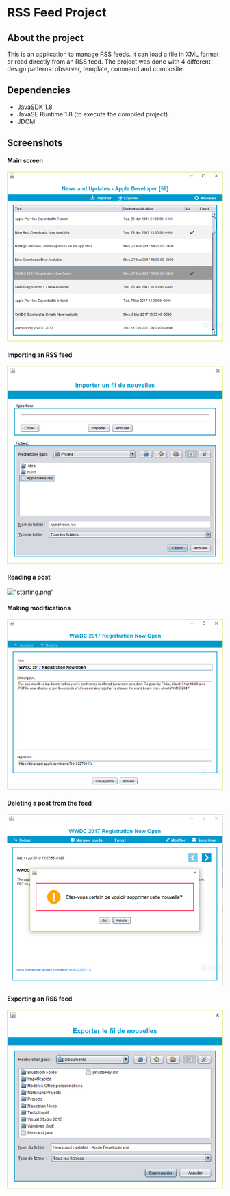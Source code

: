 # RSS Feed Project

## About the project

This is an application to manage RSS feeds. It can load a file in XML format or read directly from an RSS feed. The project was done with 4 different design patterns: observer, template, command and composite.

## Dependencies

- JavaSDK 1.8
- JavaSE Runtime 1.8 (to execute the compiled project)
- JDOM

## Screenshots

#### Main screen
!["starting.png"](https://github.com/sylvain-gdk/project-rss/blob/master/docs/list-feed.png)

#### Importing an RSS feed
!["starting.png"](https://github.com/sylvain-gdk/project-rss/blob/master/docs/import-feed.png)

#### Reading a post
!["starting.png"](https://github.com/sylvain-gdk/project-rss/blob/master/docs/view.png)

#### Making modifications
!["starting.png"](https://github.com/sylvain-gdk/project-rss/blob/master/docs/modify-feed.png)

#### Deleting a post from the feed
!["starting.png"](https://github.com/sylvain-gdk/project-rss/blob/master/docs/delete-feed.png)

#### Exporting an RSS feed
!["starting.png"](https://github.com/sylvain-gdk/project-rss/blob/master/docs/export-feed.png)
